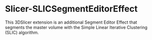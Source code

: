# Slicer-SLICSegmentEditorEffect
This 3DSlicer extension is an additional Segment Editor Effect that segments the master volume with the Simple Linear Iterative Clustering (SLIC) algorithm. 
